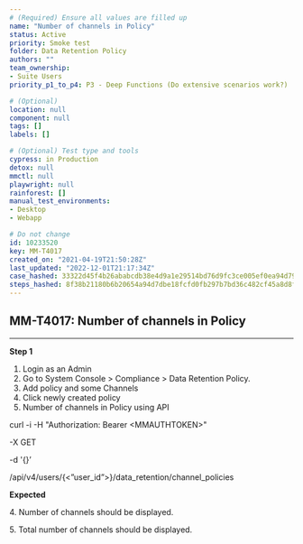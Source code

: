 ```yaml
---
# (Required) Ensure all values are filled up
name: "Number of channels in Policy"
status: Active
priority: Smoke test
folder: Data Retention Policy
authors: ""
team_ownership: 
- Suite Users
priority_p1_to_p4: P3 - Deep Functions (Do extensive scenarios work?)

# (Optional)
location: null
component: null
tags: []
labels: []

# (Optional) Test type and tools
cypress: in Production
detox: null
mmctl: null
playwright: null
rainforest: []
manual_test_environments: 
- Desktop
- Webapp

# Do not change
id: 10233520
key: MM-T4017
created_on: "2021-04-19T21:50:28Z"
last_updated: "2022-12-01T21:17:34Z"
case_hashed: 33322d45f4b26ababcdb38e4d9a1e29514bd76d9fc3ce005ef0ea94d798dc27751aa42cac1c63e2adcd4eaf923c77dc4
steps_hashed: 8f38b21180b6b20654a94d7dbe18fcfd0fb297b7bd36c482cf45a8d8f56403aae852425bb46df33b4c64800f86e40451
---
```


<!-- (Auto-generated) Based on frontmatter's "key" and "name" -->

## MM-T4017: Number of channels in Policy

---

**Step 1**

1. Login as an Admin
2. Go to System Console > Compliance > Data Retention Policy.
3. Add policy and some Channels
4. Click newly created policy
5. Number of channels in Policy using API

curl -i -H "Authorization: Bearer \<MMAUTHTOKEN>"

\-X GET

\-d '{}’

/api/v4/users/{<”user\_id”>}/data\_retention/channel\_policies

**Expected**

4\. Number of channels should be displayed.

5\. Total number of channels should be displayed.
